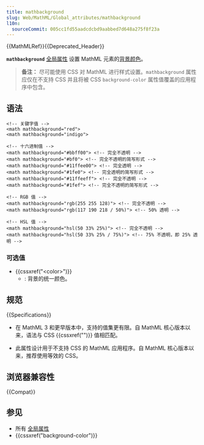 ```yaml
---
title: mathbackground
slug: Web/MathML/Global_attributes/mathbackground
l10n:
  sourceCommit: 005cc1fd55aadcdcbd9aabbed7d648a275f8f23a
---
```


{{MathMLRef}}{{Deprecated_Header}}

**`mathbackground`** [全局属性](/zh-CN/docs/Web/MathML/Global_attributes) 设置 MathML 元素的[背景颜色](/zh-CN/docs/Web/CSS/background-color)。

> **备注：** 尽可能使用 CSS 对 MathML 进行样式设置。`mathbackground` 属性应仅在不支持 CSS 并且将被 CSS `background-color` 属性值覆盖的应用程序中包含。

## 语法

```html-nolint
<!-- 关键字值 -->
<math mathbackground="red">
<math mathbackground="indigo">

<!-- 十六进制值 -->
<math mathbackground="#bbff00"> <!-- 完全不透明 -->
<math mathbackground="#bf0"> <!-- 完全不透明的简写形式 -->
<math mathbackground="#11ffee00"> <!-- 完全透明 -->
<math mathbackground="#1fe0"> <!-- 完全透明的简写形式 -->
<math mathbackground="#11ffeeff"> <!-- 完全不透明 -->
<math mathbackground="#1fef"> <!-- 完全不透明的简写形式 -->

<!-- RGB 值 -->
<math mathbackground="rgb(255 255 128)"> <!-- 完全不透明 -->
<math mathbackground="rgb(117 190 218 / 50%)"> <!-- 50% 透明 -->

<!-- HSL 值 -->
<math mathbackground="hsl(50 33% 25%)"> <!-- 完全不透明 -->
<math mathbackground="hsl(50 33% 25% / 75%)"> <!-- 75% 不透明，即 25% 透明 -->
```

### 可选值

- {{cssxref("&lt;color&gt;")}}
  - : 背景的统一颜色。

## 规范

{{Specifications}}

- 在 MathML 3 和更早版本中，支持的值集更有限。自 MathML 核心版本以来，语法与 CSS {{cssxref("<color>")}} 值相匹配。

- 此属性设计用于不支持 CSS 的 MathML 应用程序。自 MathML 核心版本以来，推荐使用等效的 CSS。

## 浏览器兼容性

{{Compat}}

## 参见

- 所有 [全局属性](/zh-CN/docs/Web/MathML/Global_attributes)
- {{cssxref("background-color")}}
